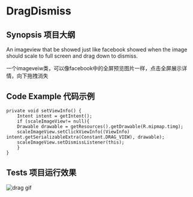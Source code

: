 # DragDismiss

## Synopsis 项目大纲

An imageview that be showed just like facebook showed when the image should scale to full screen and drag down to dismiss. 

一个imageveiw类，可以像facebook中的全屏预览图片一样，点击全屏展示详情，向下拖拽消失

## Code Example 代码示例

```
private void setViewInfo() {
    Intent intent = getIntent();
    if (scaleImageView!= null){
    Drawable drawable = getResources().getDrawable(R.mipmap.timg);
    scaleImageView.setClickViewInfo((ViewInfo) intent.getSerializableExtra(Constant.DRAG_VIEW), drawable);
    scaleImageView.setDismissListener(this);
    }
}
```


## Tests 项目运行效果

![drag gif]()
